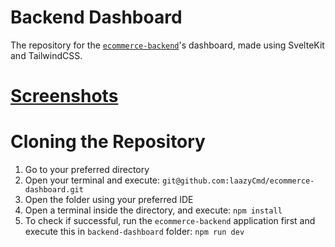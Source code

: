 # Backend Dashboard
The repository for the [`ecommerce-backend`](https://github.com/laazyCmd/ecommerce-backend)'s dashboard, made using SvelteKit and TailwindCSS.

# [Screenshots](https://github.com/laazyCmd/ecommerce-backend/tree/develop/screenshots)

# Cloning the Repository
1. Go to your preferred directory
2. Open your terminal and execute: `git@github.com:laazyCmd/ecommerce-dashboard.git`
3. Open the folder using your preferred IDE
4. Open a terminal inside the directory, and execute: `npm install`
5. To check if successful, run the `ecommerce-backend` application first and execute this in `backend-dashboard` folder: `npm run dev`